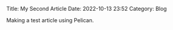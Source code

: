 Title: My Second Article
Date: 2022-10-13 23:52
Category: Blog

Making a test article using Pelican.